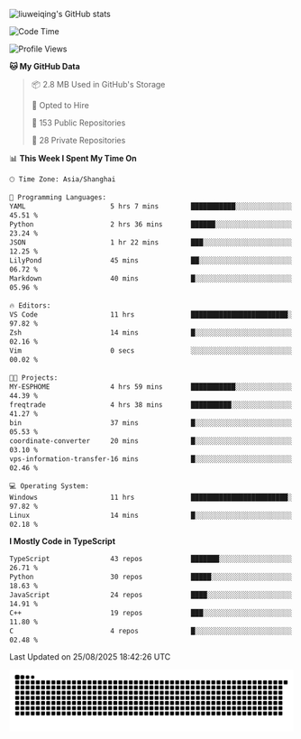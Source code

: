 ![liuweiqing's GitHub stats](https://github-readme-stats.vercel.app/api?username=14790897&show_icons=true&locale=cn&include_all_commits=true&count_private=true)

<!--START_SECTION:waka-->
![Code Time](http://img.shields.io/badge/Code%20Time-2%2C422%20hrs%2038%20mins-blue)

![Profile Views](http://img.shields.io/badge/Profile%20Views-10-blue)

**🐱 My GitHub Data** 

> 📦 2.8 MB Used in GitHub's Storage 
 > 
> 💼 Opted to Hire
 > 
> 📜 153 Public Repositories 
 > 
> 🔑 28 Private Repositories 
 > 
📊 **This Week I Spent My Time On** 

```text
🕑︎ Time Zone: Asia/Shanghai

💬 Programming Languages: 
YAML                     5 hrs 7 mins        ███████████░░░░░░░░░░░░░░   45.51 % 
Python                   2 hrs 36 mins       ██████░░░░░░░░░░░░░░░░░░░   23.24 % 
JSON                     1 hr 22 mins        ███░░░░░░░░░░░░░░░░░░░░░░   12.25 % 
LilyPond                 45 mins             ██░░░░░░░░░░░░░░░░░░░░░░░   06.72 % 
Markdown                 40 mins             █░░░░░░░░░░░░░░░░░░░░░░░░   05.96 % 

🔥 Editors: 
VS Code                  11 hrs              ████████████████████████░   97.82 % 
Zsh                      14 mins             █░░░░░░░░░░░░░░░░░░░░░░░░   02.16 % 
Vim                      0 secs              ░░░░░░░░░░░░░░░░░░░░░░░░░   00.02 % 

🐱‍💻 Projects: 
MY-ESPHOME               4 hrs 59 mins       ███████████░░░░░░░░░░░░░░   44.39 % 
freqtrade                4 hrs 38 mins       ██████████░░░░░░░░░░░░░░░   41.27 % 
bin                      37 mins             █░░░░░░░░░░░░░░░░░░░░░░░░   05.53 % 
coordinate-converter     20 mins             █░░░░░░░░░░░░░░░░░░░░░░░░   03.10 % 
vps-information-transfer-16 mins             █░░░░░░░░░░░░░░░░░░░░░░░░   02.46 % 

💻 Operating System: 
Windows                  11 hrs              ████████████████████████░   97.82 % 
Linux                    14 mins             █░░░░░░░░░░░░░░░░░░░░░░░░   02.18 % 
```

**I Mostly Code in TypeScript** 

```text
TypeScript               43 repos            ███████░░░░░░░░░░░░░░░░░░   26.71 % 
Python                   30 repos            █████░░░░░░░░░░░░░░░░░░░░   18.63 % 
JavaScript               24 repos            ████░░░░░░░░░░░░░░░░░░░░░   14.91 % 
C++                      19 repos            ███░░░░░░░░░░░░░░░░░░░░░░   11.80 % 
C                        4 repos             █░░░░░░░░░░░░░░░░░░░░░░░░   02.48 % 
```




 Last Updated on 25/08/2025 18:42:26 UTC
<!--END_SECTION:waka-->

<picture>
  <source media="(prefers-color-scheme: dark)" srcset="https://raw.githubusercontent.com/14790897/14790897/output/github-contribution-grid-snake-dark.svg" />
  <source media="(prefers-color-scheme: light)" srcset="https://raw.githubusercontent.com/14790897/14790897/output/github-contribution-grid-snake.svg" />
  <img alt="github-snake" src="https://raw.githubusercontent.com/14790897/14790897/output/github-contribution-grid-snake.svg" />
</picture>
